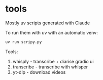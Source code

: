 # tools

Mostly uv scripts generated with Claude

To run them with uv with an automatic venv:
```bash
uv run scripy.py
```

Tools:

1. whisply - transcribe + diarise gradio ui
2. transcribe - transcribe with whisper
3. yt-dlp - download videos

